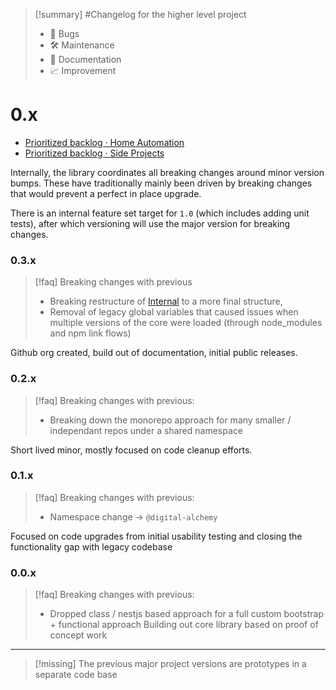 > [!summary]
> #Changelog for the higher level project
> - 🐛 Bugs
>  - 🛠 Maintenance
>  - 📑 Documentation
>  - 📈 Improvement

# 0.x
- [Prioritized backlog · Home Automation](https://github.com/orgs/Digital-Alchemy-TS/projects/1)
- [Prioritized backlog · Side Projects](https://github.com/orgs/Digital-Alchemy-TS/projects/2)

Internally, the library coordinates all breaking changes around minor version bumps. These have traditionally mainly been driven by breaking changes that would prevent a perfect in place upgrade.

There is an internal feature set target for `1.0` (which includes adding unit tests), after which versioning will use the major version for breaking changes.

### 0.3.x

> [!faq] Breaking changes with previous
> - Breaking restructure of [Internal](/core/internal) to a more final structure,
> - Removal of legacy global variables that caused issues when multiple versions of the core were loaded (through node_modules and npm link flows)

Github org created, build out of documentation, initial public releases.

### 0.2.x
> [!faq] Breaking changes with previous:
> - Breaking down the monorepo approach for many smaller / independant repos under a shared namespace

Short lived minor, mostly focused on code cleanup efforts.

### 0.1.x
> [!faq] Breaking changes with previous:
> - Namespace change -> `@digital-alchemy`

Focused on code upgrades from initial usability testing and closing the functionality gap with legacy codebase

### 0.0.x
> [!faq] Breaking changes with previous:
> - Dropped class / nestjs based approach for a full custom bootstrap + functional approach
Building out core library based on proof of concept work

---

> [!missing]
> The previous major project versions are prototypes in a separate code base

